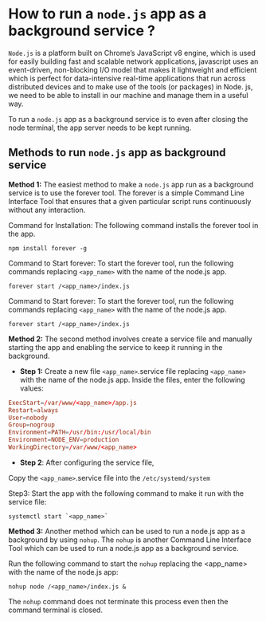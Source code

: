 # How to run a `node.js` app as a background service ?

`Node.js` is a platform built on Chrome’s JavaScript v8 engine, which is used for easily building fast and scalable network applications, javascript uses an event-driven, non-blocking I/O model that makes it lightweight and efficient which is perfect for data-intensive real-time applications that run across distributed devices and to make use of the tools (or packages) in Node. js, we need to be able to install in our machine and manage them in a useful way.

To run a `node.js` app as a background service is to even after closing the node terminal, the app server needs to be kept running.

## Methods to run `node.js` app as background service

**Method 1:** The easiest method to make a `node.js` app run as a background service is to use the forever tool. The forever is a simple Command Line Interface Tool that ensures that a given particular script runs continuously without any interaction.

Command for Installation: The following command installs the forever tool in the app.

```shell
npm install forever -g
```

Command to Start forever: To start the forever tool, run the following commands replacing `<app_name>` with the name of the node.js app.

```shell
forever start /<app_name>/index.js
```

Command to Start forever: To start the forever tool, run the following commands replacing `<app_name>` with the name of the node.js app.

```shell
forever start /<app_name>/index.js
```

**Method 2:** The second method involves create a service file and manually starting the app and enabling the service to keep it running in the background.

- **Step 1:** Create a new file `<app_name>`.service file replacing `<app_name>` with the name of the node.js app. Inside the files, enter the following values:

```conf
ExecStart=/var/www/<app_name>/app.js
Restart=always
User=nobody
Group=nogroup
Environment=PATH=/usr/bin:/usr/local/bin
Environment=NODE_ENV=production
WorkingDirectory=/var/www/<app_name>
```

- **Step 2**: After configuring the service file,

Copy the `<app_name>`.service file into the `/etc/systemd/system`

Step3: Start the app with the following command to make it run with the service file:

```shell
systemctl start `<app_name>`
```

**Method 3:** Another method which can be used to run a node.js app as a background by using `nohup`. The `nohup` is another Command Line Interface Tool which can be used to run a node.js app as a background service.

Run the following command to start the `nohup` replacing the <app_name> with the name of the node.js app:

```shell
nohup node /<app_name>/index.js &
```

The `nohup` command does not terminate this process even then the command terminal is closed.
